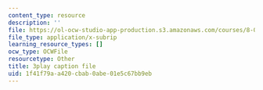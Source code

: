 ```yaml
---
content_type: resource
description: ''
file: https://ol-ocw-studio-app-production.s3.amazonaws.com/courses/8-01sc-classical-mechanics-fall-2016/1f41f79aa420cbab0abe01e5c67bb9eb_6h3T3qIkxqw.srt
file_type: application/x-subrip
learning_resource_types: []
ocw_type: OCWFile
resourcetype: Other
title: 3play caption file
uid: 1f41f79a-a420-cbab-0abe-01e5c67bb9eb
---
```


